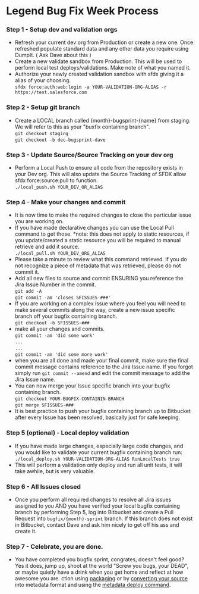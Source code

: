 # Legend Bug Fix Week Process

### Step 1 - Setup dev and validation orgs

* Refresh your current dev org from Production or create a new one.  Once refreshed populate standard data and 
any other data you require using DumpIt. ( Ask Dave about this )
* Create a new validate sandbox from Production. This will be used to perform local test deploys/validations. Make note of what you named it.
* Authorize your newly created validation sandbox with sfdx giving it a alias of your choosing.  
``sfdx force:auth:web:login -a YOUR-VALIDATION-ORG-ALIAS -r https://test.salesforce.com``


### Step 2 - Setup git branch

* Create a LOCAL branch called {month}-bugsprint-{name} from staging.  We will refer to this as your "buxfix containing branch".    
``git checkout staging``     
``git checkout -b dec-bugsprint-dave`` 

### Step 3 - Update Source/Source Tracking on your dev org

* Perform a Local Push to ensure all code from the repository exists in your Dev org.  This will also update the Source Tracking of SFDX allow sfdx force:source:pull to function.  
``./local_push.sh YOUR_DEV_OR_ALIAS``

### Step 4 - Make your changes and commit
* It is now time to make the required changes to close the particular issue you are working on.
* If you have made declarative changes you can use the  Local Pull command to get those.  *note: this does not apply to static resources, if you update/created a static resource you will be required to manual retrieve and add it source.  
``./local_pull.sh YOUR_DEV_ORG_ALIAS``
* Please take a minute to review what this command retrieved.  If you do not recognize a piece of metadata that was retrieved, please do not commit it.
* Add all new files to source and commit ENSURING you reference the Jira Issue Number in the commit.  
``git add -A``  
``git commit -am 'closes SFISSUES-###'``  
* If you are working on a complex issue where you feel you will need to make several commits along the way, create a new issue specific branch off your bugfix containing branch.  
``git checkout -b SFISSUES-###``  
* make all your changes and commits.  
``git commit -am 'did some work'``  
``...``  
``...``  
``git commit -am 'did some more work'``
* when you are all done and made your final commit, make sure the final commit message contains reference to the Jira Issue name.  If you forgot simply run ``git commit --amend`` and edit the commit message to add the Jira Issue name.
* You can now merge your Issue specific branch into your bugfix containing branch.  
``git checkout YOUR-BUGFIX-CONTAININ-BRANCH``  
``git merge SFISSUES-###``
* It is best practice to push your bugfix containing branch up to Bitbucket after every Issue has been resolved, basically just for safe keeping.

### Step 5 (optional) - Local deploy validation

* If you have made large changes, especially large code changes, and you would like to validate your current bugfix containing branch run:  
``./local_deploy.sh YOUR-VALIDATION-ORG-ALIAS RunLocalTests true``
* This will perform a validation only deploy and run all unit tests, it will take awhile, but is very valuable.

### Step 6 - All Issues closed
* Once you perform all required changes to resolve all Jira issues assigned to you AND you have verified your local bugfix containing branch by performing Step 5, log into Bitbucket and create a Pull Request
into ``bugfix/{month}-sprint`` branch.  If this branch does not exist in Bitbucket, contact Dave and ask him nicely to get off his ass and create it.

### Step 7 - Celebrate, you are done.
* You have completed you bugfix sprint, congrates, doesn't feel good? Yes it does, jump up, shoot at the world "Screw you bugs, your DEAD", or maybe quietly have a drink when you get home and reflect at how awesome you are.
ction using [packaging](https://developer.salesforce.com/docs/atlas.en-us.sfdx_dev.meta/sfdx_dev/sfdx_dev_dev2gp.htm) or by [converting your source](https://developer.salesforce.com/docs/atlas.en-us.sfdx_cli_reference.meta/sfdx_cli_reference/cli_reference_force_source.htm#cli_reference_convert) into metadata format and using the [metadata deploy command](https://developer.salesforce.com/docs/atlas.en-us.sfdx_cli_reference.meta/sfdx_cli_reference/cli_reference_force_mdapi.htm#cli_reference_deploy).
